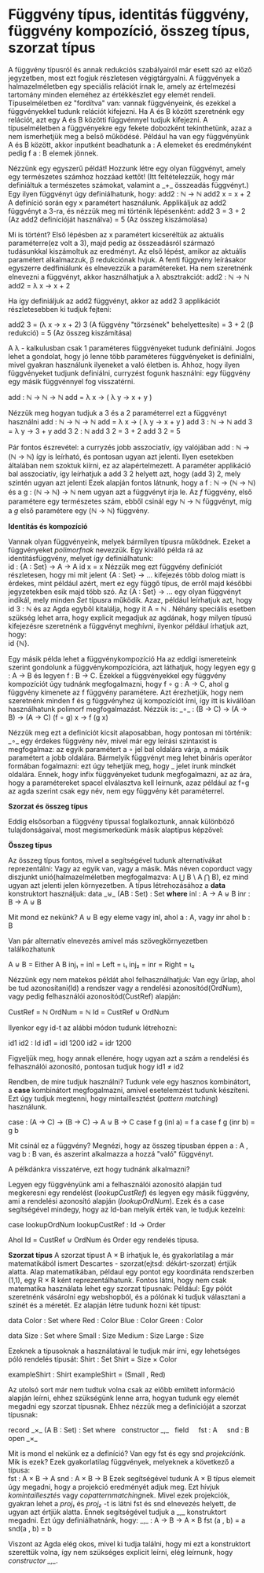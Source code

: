 # Függvény típus, identitás függvény, függvény kompozíció, összeg típus, szorzat típus

A függvény típusról és annak redukciós szabályairól már esett szó az előző jegyzetben, most ezt fogjuk részletesen végigtárgyalni.
A függvények a halmazelméletben egy speciális relációt írnak le, amely az értelmezési tartomány minden eleméhez az értékkészlet egy elemét rendeli.
Típuselméletben ez "fordítva" van: vannak függvényeink, és ezekkel a függvényekkel tudunk relációt kifejezni. Ha A és B között szeretnénk egy relációt, azt egy A és B közötti függvénnyel tudjuk kifejezni.
A típuselméletben a függvényekre egy fekete dobozként tekinthetünk, azaz a nem ismerhetjük meg a belső működésé.
Például ha van egy függvényünk A és B között, akkor inputként beadhatunk a : A elemeket és eredményként pedig f a : B elemek jönnek.

Nézzünk egy egyszerű példát!
Hozzunk létre egy olyan függvényt, amely egy természetes számhoz hozzáad kettőt! (Itt feltételezzük, hogy már definiáltuk a természetes számokat, valamint a _\+\_ összeadás függvényt.)
Egy ilyen függvényt úgy definiálhatunk, hogy:
add2 : ℕ → ℕ
add2 x = x + 2
A definíció során egy x paramétert használunk. Applikáljuk az add2 függvényt a 3-ra, és nézzük meg mi történik lépésenként:
add2 3 = 3 + 2     (Az add2 definícióját használva)
       = 5         (Az összeg kiszámolása)

Mi is történt? Első lépésben az x paramétert kicseréltük az aktuális paraméterre(ez volt a 3), majd pedig az összeadásról származó tudásunkkal kiszámoltuk az eredményt. Az első lépést, amikor az aktuális paramétert alkalmazzuk, β redukciónak hvjuk.
A fenti függvény leírásakor egyszerre dedfiniálunk és elnevezzük a paramétereket. Ha nem szeretnénk elnevezni a függvényt, akkor használhatjuk a λ absztrakciót:
add2 : ℕ → ℕ
add2 = λ x → x + 2

Ha így definiáljuk az add2 függvényt, akkor az add2 3 applikációt részletesebben ki tudjuk fejteni:

add2 3 = (λ x → x + 2) 3   (A függvény "törzsének" behelyettesíte)
       = 3 + 2             (β redukció)
       = 5                 (Az összeg kiszámítása)

A λ - kalkulusban csak 1 paraméteres függvényeket tudunk definiálni. Jogos lehet a gondolat, hogy jó lenne több paraméteres függvényeket is definiálni, mivel gyakran használunk ilyeneket a való életben is.
Ahhoz, hogy ilyen függvényeket tudjunk definiálni, curryzést fogunk használni: egy függvény egy másik függvénnyel fog visszatérni.

add : ℕ → ℕ → ℕ
add = λ x → ( λ y → x + y )

Nézzük meg hogyan tudjuk a 3 és a 2 paraméterrel ezt a függvényt használni
add : ℕ → ℕ → ℕ
add = λ x → ( λ y → x + y )
add 3 : ℕ → ℕ
add 3 =  λ y → 3 + y 
add 3 2 : ℕ
add 3 2 = 3 + 2 
add 3 2 = 5

Pár fontos észrevétel:
a curryzés jobb asszociatív, így valójában
add : ℕ → (ℕ → ℕ)
így is leírható, és pontosan ugyan azt jelenti. Ilyen esetekben általában nem szoktuk kiírni, ez az alapértelmezett.
A paraméter applikáció bal asszociatív, így leírhatjuk a add 3 2 helyett azt, hogy (add 3) 2, mely szintén ugyan azt jelenti
Ezek alapján fontos látnunk, hogy a f : ℕ → (ℕ → ℕ) és a g : (ℕ → ℕ) → ℕ nem ugyan azt a függvényt írja le.
Az *f* függvény, első paramétere egy természetes szám, ebből csinál egy ℕ → ℕ függvényt, míg a *g* első paramétere egy (ℕ → ℕ) függvény.

**Identitás és kompozíció**  

Vannak olyan függvényeink, melyek bármilyen típusra működnek. Ezeket a függvényeket *polimorfnak* nevezzük. 
Egy kiválló példa rá az identitásfüggvény, melyet így definiálhatunk:  
id : {A : Set} → A → A
id x = x
Nézzük meg ezt függvény definíciót részletesen, hogy mi mit jelent
{A : Set} → ... kifejezés több dolog miatt is érdekes, mint például azért, mert ez egy függő típus, de erről majd későbbi jegyzetekben esik majd több szó.
Az {A : Set} → ...   egy olyan függvényt indikál, mely minden *Set* típusra működik. Azaz, például leírhatjuk azt, hogy  
id 3 : ℕ és az Agda egyből kitalálja, hogy it A = ℕ .
Néhány speciális esetben szükség lehet arra, hogy explicit megadjuk az agdának, hogy milyen típusú kifejezésre szeretnénk a függvényt meghívni, ilyenkor például írhatjuk azt, hogy:  
id {ℕ}.


Egy másik példa lehet a függvénykompozíció
Ha az eddigi ismereteink szerint gondolunk a függvénykompozícióra, azt láthatjuk, hogy legyen egy g : A → B és legyen f : B → C.
Ezekkel a függvényekkel egy függvény kompozíciót úgy tudnánk megfogalmazni, hogy f ∘ g : A → C, ahol g függvény kimenete az f függvény paramétere.
Azt érezhetjük, hogy nem szeretnénk minden f és g függvényhez új kompozíciót írni, így itt is kivállóan használhatunk polimorf megfogalmazást. Nézzük is:
\_∘\_ : (B → C) → (A → B) → (A → C)
(f ∘ g) x → f (g x)

Nézzük meg ezt a definíciót kicsit alaposabban, hogy pontosan mi történik:
\_∘\_ egy érdekes függvény név, mivel már egy leírási szintaxist is megfogalmaz: az egyik paramétert a ∘ jel bal oldalára várja, a másik paramétert a jobb oldalára.
Bármelyik függvényt meg lehet bináris operátor formában fogalmazni: ezt úgy tehetjük meg, hogy _ jelet írunk mindkét oldalára.
Ennek, hogy infix függvényeket tudunk megfogalmazni, az az ára, hogy a paramétereket spacel elválasztva kell leírnunk, azaz például az f∘g az agda szerint csak egy név, nem egy függvény két paraméterrel.

**Szorzat és összeg típus**

Eddig elsősorban a függvény típussal foglalkoztunk, annak különböző tulajdonságaival, most megismerkedünk másik alaptípus képzővel:

**Összeg típus**

Az összeg típus fontos, mivel a segítségével tudunk alternatívákat reprezentálni: Vagy az egyik van, vagy a másik. Más néven coporduct vagy diszjunkt unió(halmazelméletben megfogalmazva: A ⋃ B \ A ⋂ B), ez mind ugyan azt jelenti jelen környezetben.
A típus létrehozásához a **data** konstruktort használjuk:
data \_⊎\_ (AB : Set) : Set **where**
inl : A → A ⊎ B
inr : B → A ⊎ B

Mit mond ez nekünk?
A ⊎ B egy eleme vagy inl, ahol a : A, vagy inr ahol b : B

Van pár alternatív elnevezés amivel más szövegkörnyezetben találkozhatunk

A ⊎ B = Either A B
inj₁ = inl = Left = ι₁
inj₂ = inr = Right = ι₂

Nézzünk egy nem matekos példát ahol felhasználhatjuk:
Van egy űrlap, ahol be tud azonosítani(Id) a rendszer vagy a rendelési azonosítód(OrdNum), vagy pedig felhasználói azonosítód(CustRef) alapján:  

CustRef = ℕ
OrdNum  = ℕ
Id = CustRef ⊎ OrdNum

Ilyenkor egy id-t az alábbi módon tudunk létrehozni:

id1 id2 : Id
id1 = idl 1200
id2 = idr 1200

Figyeljük meg, hogy annak ellenére, hogy ugyan azt a szám a rendelési és felhasználói azonosító, pontosan tudjuk hogy id1 ≠ id2

Rendben, de mire tudjuk használni?
Tudunk vele egy hasznos kombinátort, a **case** kombinátort megfogalmazni, amivel esetelemzést tudunk készíteni. Ezt úgy tudjuk megtenni, hogy mintaillesztést (*pattern matching*) használunk.

case : (A → C) → (B → C) → A ⊎ B → C 
case f g (inl a) = f a
case f g (inr b) = g b

Mit csinál ez a függvény?
Megnézi, hogy az összeg típusban éppen a : A , vag b : B van, és aszerint alkalmazza a hozzá "való" függvényt.

A pélkdánkra visszatérve, ezt hogy tudnánk alkalmazni?

Legyen egy függvényünk ami a felhasználói azonosító alapján tud megkeresni egy rendelést (*lookupCustRef*) és legyen egy másik függvény, ami a rendelési azonosító alapján (*lookupOrdNum*). Ezek és a case segítségével mindegy, hogy az Id-ban melyik érték van, le tudjuk kezelni:

case lookupOrdNum lookupCustRef : Id → Order

Ahol Id = CustRef ⊎ OrdNum és Order egy rendelés típusa.


**Szorzat típus**
A szorzat típust A × B írhatjuk le, és gyakorlatilag a már matematikából ismert Descartes - szorzat(ejtsd: dékárt-szorzat) értjük alatta. Alap matematikában, példaul egy pontot egy koordináta rendszerben (1,1), egy R × R ként reprezentálhatunk. Fontos látni, hogy nem csak matematika használata lehet egy szorzat típusnak:
Például: Egy pólót szeretnénk vásárolni egy webshopból, és a pólónak ki tudjuk választani a színét és a méretét.
Ez alapján létre tudunk hozni két típust:  

data Color : Set where
  Red : Color
  Blue : Color
  Green : Color

data Size : Set where
  Small : Size
  Medium : Size
  Large : Size

Ezeknek a típusoknak a használatával le tudjuk már írni, egy lehetséges póló rendelés típusát:
Shirt : Set
Shirt = Size × Color

exampleShirt : Shirt
exampleShirt = (Small , Red)

Az utolsó sort már nem tudtuk volna csak az előbb említett információ alapján leírni, ehhez szükségünk lenne arra, hogyan tudunk egy elemét megadni egy szorzat típusnak. Ehhez nézzük meg a definícióját a szorzat típusnak:

record \_×\_ (A B : Set) : Set where
&nbsp;&nbsp;constructor \_,\_
&nbsp;&nbsp;field
&nbsp;&nbsp;&nbsp;&nbsp;fst : A
&nbsp;&nbsp;&nbsp;&nbsp;snd : B
open \_×\_

Mit is mond el nekünk ez a definíció?
Van egy fst és egy snd *projekció*nk. Mik is ezek? Ezek gyakorlatilag függvények, melyeknek a következő a típusa:  
fst : A × B → A
snd : A × B → B
Ezek segítségével tudunk A × B típus elemeit úgy megadni, hogy a projekció eredményét adjuk meg. Ezt hívjuk *komintaillesztés* vagy *copatternmatching*nek. Mivel ezek projekciók, gyakran lehet a *proj₁* és *proj₂* -t is látni fst és snd elnevezés helyett, de ugyan azt értjük alatta.
Ennek segítségével tudjuk a \_,\_ konstruktort megadni. Ezt úgy definiálhatnánk, hogy: 
\_,\_ : A → B → A × B
fst (a , b) = a 
snd(a , b) = b

Viszont az Agda elég okos, mivel ki tudja találni, hogy mi ezt a konstruktort szerettük volna, így nem szükséges explicit leírni, elég leírnunk, hogy *constructor \_,\_*.
